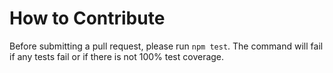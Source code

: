 # How to Contribute

Before submitting a pull request, please run `npm test`. The command will fail if any tests fail or if there is not 100% test coverage.